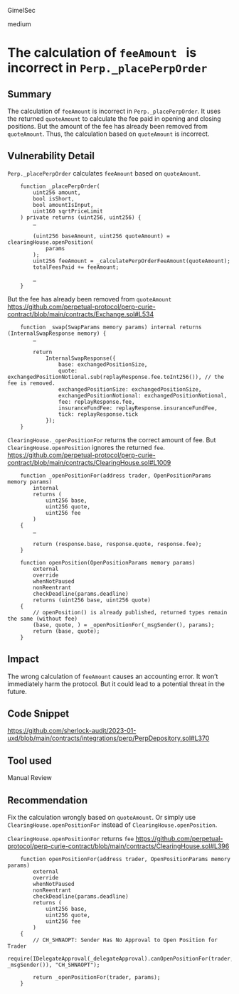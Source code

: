 GimelSec

medium

# The calculation of `feeAmount ` is incorrect in `Perp._placePerpOrder`

## Summary

 The calculation of `feeAmount` is incorrect in `Perp._placePerpOrder`. It uses the returned `quoteAmount` to calculate the fee paid in opening and closing positions. But the amount of the fee has already been removed from `quoteAmount`. Thus, the calculation based on `quoteAmount` is incorrect.

## Vulnerability Detail

`Perp._placePerpOrder` calculates `feeAmount` based on `quoteAmount`.

```solidity
    function _placePerpOrder(
        uint256 amount,
        bool isShort,
        bool amountIsInput,
        uint160 sqrtPriceLimit
    ) private returns (uint256, uint256) {
        …

        (uint256 baseAmount, uint256 quoteAmount) = clearingHouse.openPosition(
            params
        );
        uint256 feeAmount = _calculatePerpOrderFeeAmount(quoteAmount);
        totalFeesPaid += feeAmount;

        …
    }
```

But the fee has already been removed from `quoteAmount`
https://github.com/perpetual-protocol/perp-curie-contract/blob/main/contracts/Exchange.sol#L534
```solidity
    function _swap(SwapParams memory params) internal returns (InternalSwapResponse memory) {
        …

        return
            InternalSwapResponse({
                base: exchangedPositionSize,
                quote: exchangedPositionNotional.sub(replayResponse.fee.toInt256()), // the fee is removed.
                exchangedPositionSize: exchangedPositionSize,
                exchangedPositionNotional: exchangedPositionNotional,
                fee: replayResponse.fee,
                insuranceFundFee: replayResponse.insuranceFundFee,
                tick: replayResponse.tick
            });
    }
```

`ClearingHouse._openPositionFor` returns the correct amount of fee. But `ClearingHouse.openPosition` ignores the returned `fee`.
https://github.com/perpetual-protocol/perp-curie-contract/blob/main/contracts/ClearingHouse.sol#L1009
```solidity
    function _openPositionFor(address trader, OpenPositionParams memory params)
        internal
        returns (
            uint256 base,
            uint256 quote,
            uint256 fee
        )
    {
        …

        return (response.base, response.quote, response.fee);
    }

    function openPosition(OpenPositionParams memory params)
        external
        override
        whenNotPaused
        nonReentrant
        checkDeadline(params.deadline)
        returns (uint256 base, uint256 quote)
    {
        // openPosition() is already published, returned types remain the same (without fee)
        (base, quote, ) = _openPositionFor(_msgSender(), params);
        return (base, quote);
    }
```

## Impact

The wrong calculation of `feeAmount` causes an accounting error. It won’t immediately harm the protocol. But it could lead to a potential threat in the future.

## Code Snippet

https://github.com/sherlock-audit/2023-01-uxd/blob/main/contracts/integrations/perp/PerpDepository.sol#L370

## Tool used

Manual Review

## Recommendation

Fix the calculation wrongly based on `quoteAmount`. Or simply use `ClearingHouse.openPositionFor` instead of `ClearingHouse.openPosition`.

`ClearingHouse.openPositionFor` returns `fee`
https://github.com/perpetual-protocol/perp-curie-contract/blob/main/contracts/ClearingHouse.sol#L396
```solidity
    function openPositionFor(address trader, OpenPositionParams memory params)
        external
        override
        whenNotPaused
        nonReentrant
        checkDeadline(params.deadline)
        returns (
            uint256 base,
            uint256 quote,
            uint256 fee
        )
    {
        // CH_SHNAOPT: Sender Has No Approval to Open Position for Trader
        require(IDelegateApproval(_delegateApproval).canOpenPositionFor(trader, _msgSender()), "CH_SHNAOPT");

        return _openPositionFor(trader, params);
    }
```

